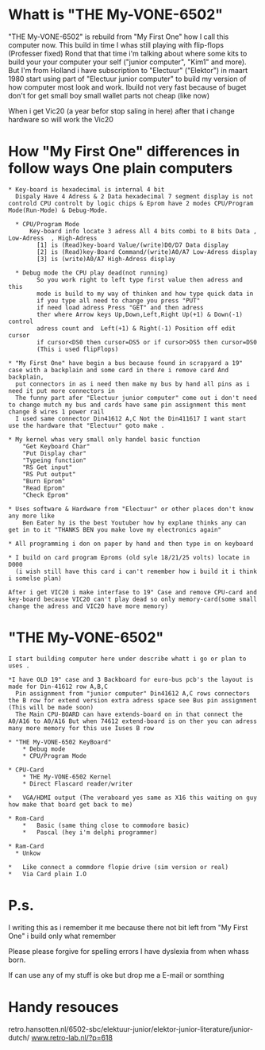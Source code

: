 
Whatt is "THE My-VONE-6502" 
===============================================================================

  "THE My-VONE-6502" is rebuild from "My First One" how I call this computer now.
  This build in time I whas still playing with flip-flops (Professer fixed) Rond that that time i'm talking about where some kits to build your your computer your self ("junior computer", "Kim1" and more).
  But I'm from Holland i have subscription to "Electuur" ("Elektor") in maart 1980 start using part of "Electuur junior computer" to build my version of how computer most look and work.
  Ibuild not very fast because of buget don't for get small boy small wallet parts not cheap (like now)

  When i get Vic20 (a year befor stop saling in here) after that i change hardware so will work the Vic20 

How "My First One" differences in follow ways One plain computers
===============================================================================
    * Key-board is hexadecimal is internal 4 bit 
      Dispaly Have 4 Adress & 2 Data hexadecimal 7 segment display is not controld CPU controlt by logic chips & Eprom have 2 modes CPU/Program Mode(Run-Mode) & Debug-Mode.
   
      * CPU/Program Mode
          Key-board info locate 3 adress All 4 bits combi to 8 bits Data , Low-Adress  , High-Adress 
            [1] is (Read)key-board Value/(write)D0/D7 Data display
            [2] is (Read)key-Board Command/(write)A0/A7 Low-Adress display
            [3] is (write)A0/A7 High-Adress display

      * Debug mode the CPU play dead(not running) 
            So you work right to left type first value then adress and this 
            mode is build to my way of thinken and how type quick data in 
            if you type all need to change you press "PUT" 
            if need load adress Press "GET" and then adress
            ther where Arrow keys Up,Down,Left,Right Up(+1) & Down(-1) control
            adress count and  Left(+1) & Right(-1) Position off edit cursor
            if cursor<DS0 then cursor=DS5 or if cursor>DS5 then cursor=DS0 
            (This i used flipFlops)

    * "My First One" have begin a bus because found in scrapyard a 19" case with a backplain and some card in there i remove card And backplain,
      put connectors in as i need then make my bus by hand all pins as i need it put more connectors in 
      The funny part afer "Electuur junior computer" come out i don't need to change mutch my bus and cards have same pin assignment this ment change 8 wires 1 power rail 
      I used same connector Din41612 A,C Not the Din411617 I want start use the hardware that "Electuur" goto make .
    
    * My kernel whas very small only handel basic function 
        "Get Keyboard Char" 
        "Put Display char" 
        "Typeing function" 
        "RS Get input" 
        "RS Put output"
        "Burn Eprom" 
        "Read Eprom"
        "Check Eprom"

    * Uses software & Hardware from "Electuur" or other places don't know any more like 
        Ben Eater hy is the best Youtuber how hy explane thinks any can get in to it "THANKS BEN you make love my electronics again"

    * All programming i don on paper by hand and then type in on keyboard

    * I build on card program Eproms (old syle 18/21/25 volts) locate in D000 
      (i wish still have this card i can't remember how i build it i think i somelse plan)

    After i get VIC20 i make interfase to 19" Case and remove CPU-card and key-board because VIC20 can't play dead so only memory-card(some small change the adress and VIC20 have more memory)


"THE My-VONE-6502" 
===============================================================================
    I start building computer here under describe whatt i go or plan to uses .

    *I have OLD 19" case and 3 Backboard for euro-bus pcb's the layout is made for Din-41612 row A,B,C 
      Pin assignment from "junior computer" Din41612 A,C rows connectors the B row for extend version extra adress space see Bus pin assignment (This will be made soon)
      The Main CPU-BOARD can have extends-board on in that connect the A0/A16 to A0/A16 But when 74612 extend-board is on ther you can adress many more memory for this use Iuses B row

    * "THE My-VONE-6502 KeyBoard"
        * Debug mode
        * CPU/Program Mode

    * CPU-Card 
        * THE My-VONE-6502 Kernel
        * Direct Flascard reader/writer
    
    *   VGA/HDMI output (The veraboard yes same as X16 this waiting on guy how make that board get back to me) 
    
    * Rom-Card
        *   Basic (same thing close to commodore basic)
        *   Pascal (hey i'm delphi programmer)
    
    * Ram-Card 
      * Unkow 
    
    *   Like connect a commdore flopie drive (sim version or real) 
    *   Via Card plain I.O

P.s.
===============================================================================
  I writing this as i remember it me because there not bit left from "My First One" i build only what remember 

  Please please forgive for spelling errors I have dyslexia from when whass born.

  If can use any of my stuff is oke but drop me a E-mail or somthing


Handy resouces
===============================================================================
  retro.hansotten.nl/6502-sbc/elektuur-junior/elektor-junior-literature/junior-dutch/
  www.retro-lab.nl/?p=618

